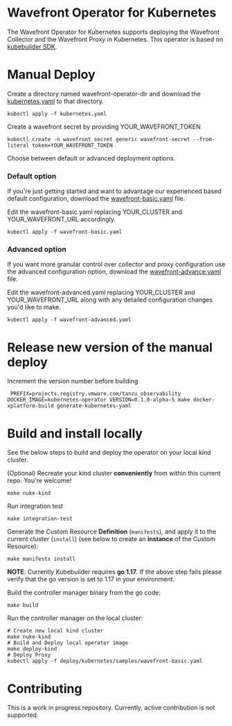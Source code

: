# Wavefront Operator for Kubernetes

The Wavefront Operator for Kubernetes
supports deploying the Wavefront Collector and the Wavefront Proxy in Kubernetes.
This operator is based on [kubebuilder SDK](https://book.kubebuilder.io/).

# Manual Deploy
Create a directory named wavefront-operator-dir and download the [kubernetes.yaml](https://raw.githubusercontent.com/wavefrontHQ/wavefront-operator-for-kubernetes/main/deploy/kubernetes/kubernetes.yaml)
to that directory.

```
kubectl apply -f kubernetes.yaml
```
Create a wavefront secret by providing YOUR_WAVEFRONT_TOKEN
```
kubectl create -n wavefront secret generic wavefront-secret --from-literal token=YOUR_WAVEFRONT_TOKEN
```

Choose between default or advanced deployment options.  

### Default option
If you're just getting started and want to advantage our experienced based default configuration, download the
[wavefront-basic.yaml](https://raw.githubusercontent.com/wavefrontHQ/wavefront-operator-for-kubernetes/main/deploy/kubernetes/samples/wavefront-basic.yaml) file.


Edit the wavefront-basic.yaml replacing YOUR_CLUSTER and YOUR_WAVEFRONT_URL accordingly.

```
kubectl apply -f wavefront-basic.yaml
```

### Advanced option

If you want more granular control over collector and proxy configuration use the advanced configuration option, download the [wavefront-advance.yaml](https://raw.githubusercontent.com/wavefrontHQ/wavefront-operator-for-kubernetes/main/deploy/kubernetes/samples/wavefront-advanced.yaml) file.

Edit the wavefront-advanced.yaml replacing YOUR_CLUSTER and YOUR_WAVEFRONT_URL along with any detailed configuration changes you'd like to make.

```
kubectl apply -f wavefront-advanced.yaml
```

# Release new version of the manual deploy
Increment the version number before building
```
 PREFIX=projects.registry.vmware.com/tanzu_observability DOCKER_IMAGE=kubernetes-operator VERSION=0.1.0-alpha-5 make docker-xplatform-build generate-kubernetes-yaml
```
# Build and install locally

See the below steps to build and deploy the operator on your local kind cluster.

(Optional) Recreate your kind cluster **conveniently** from within this current repo.
You're welcome!
```
make nuke-kind
```
Run integration test
```
make integration-test 
```

Generate the Custom Resource **Definition** (`manifests`),
and apply it to the current cluster (`install`)
(see below to create an **instance** of the Custom Resource):
```
make manifests install
```
**NOTE**: Currently Kubebuilder requires **go 1.17**. If the above step fails please verify that the go version is set to 1.17 in your environment.

Build the controller manager binary from the go code:
```
make build
```

Run the controller manager on the local cluster:
```
# Create new local kind cluster
make nuke-kind
# Build and Deploy local operator image
make deploy-kind
# Deploy Proxy
kubectl apply -f deploy/kubernetes/samples/wavefront-basic.yaml
```


# Contributing

This is a work in progress repository.
Currently, active contribution is not supported.
